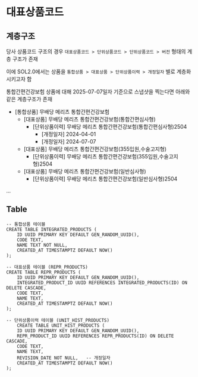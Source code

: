 # 대표상품코드

## 계층구조

당사 상품코드 구조의 경우 `대표상품코드 > 단위상품코드 > 단위상품코드 > 버전` 형태의 계층 구조가 존재

이에 SOL2.0에서는 상품을 `통합상품 > 대표상품 > 단위상품이력 > 개정일자` 별로 계층화 시키고자 함

통합간편건강보험 상품에 대해 2025-07-07일자 기준으로 스냅샷을 찍는다면 아래와 같은 계층구조가 존재

- [통합상품] 무배당 메리츠 통합간편건강보험
    - [대표상품] 무배당 메리츠 통합간편건강보험(통합간편심사형)
        - [단위상품이력] 무배당 메리츠 통합간편건강보험(통합간편심사형)2504
            - [개정일자] 2024-04-01
            - [개정일자] 2024-07-07
    - [대표상품] 무배당 메리츠 통합간편건강보험(355입원,수술고지형)
        - [단위상품이력] 무배당 메리츠 통합간편건강보험(355입원,수술고지형)2504
    - [대표상품] 무배당 메리츠 통합간편건강보험(일반심사형)
        - [단위상품이력] 무배당 메리츠 통합간편건강보험(일반심사형)2504

...

## Table

```
-- 통합상품 테이블
CREATE TABLE INTEGRATED_PRODUCTS (
    ID UUID PRIMARY KEY DEFAULT GEN_RANDOM_UUID(),
    CODE TEXT,
    NAME TEXT NOT NULL,
    CREATED_AT TIMESTAMPTZ DEFAULT NOW()
);

-- 대표상품 테이블 (REPR_PRODUCTS)
CREATE TABLE REPR_PRODUCTS (
    ID UUID PRIMARY KEY DEFAULT GEN_RANDOM_UUID(),
    INTEGRATED_PRODUCT_ID UUID REFERENCES INTEGRATED_PRODUCTS(ID) ON DELETE CASCADE,
    CODE TEXT,
    NAME TEXT,
    CREATED_AT TIMESTAMPTZ DEFAULT NOW()
);

-- 단위상품이력 테이블 (UNIT_HIST_PRODUCTS)
    CREATE TABLE UNIT_HIST_PRODUCTS (
    ID UUID PRIMARY KEY DEFAULT GEN_RANDOM_UUID(),
    REPR_PRODUCT_ID UUID REFERENCES REPR_PRODUCTS(ID) ON DELETE CASCADE,
    CODE TEXT,
    NAME TEXT,
    REVISION_DATE NOT NULL,   -- 개정일자
    CREATED_AT TIMESTAMPTZ DEFAULT NOW()
);
```